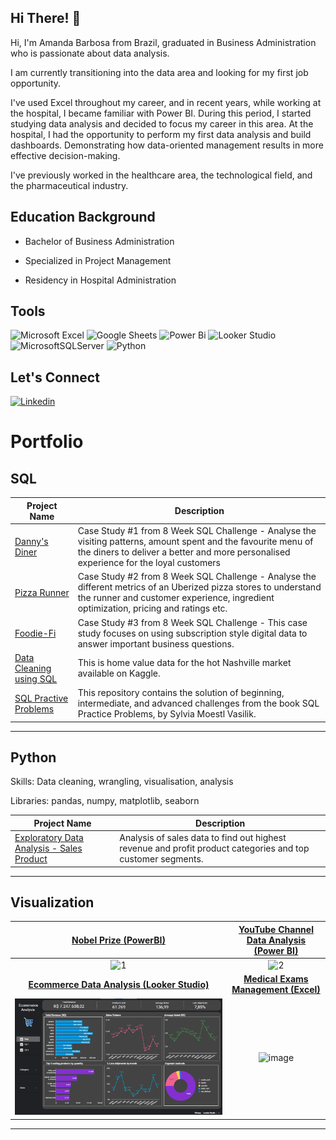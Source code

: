## Hi There! 👋

Hi, I'm Amanda Barbosa from Brazil, graduated in Business Administration who is passionate about data analysis.

I am currently transitioning into the data area and looking for my first job opportunity.

I've used Excel throughout my career, and in recent years, while working at the hospital, I became familiar with Power BI.
During this period, I started studying data analysis and decided to focus my career in this area.
At the hospital, I had the opportunity to perform my first data analysis and build dashboards. Demonstrating how data-oriented management results in more effective decision-making.

I've previously worked in the healthcare area, the technological field, and the pharmaceutical industry.

## Education Background

* Bachelor of Business Administration

* Specialized in Project Management

* Residency in Hospital Administration

## Tools

![Microsoft Excel](https://img.shields.io/badge/Microsoft_Excel-217346?style=for-the-badge&logo=microsoft-excel&logoColor=white)
![Google Sheets](https://img.shields.io/badge/Google%20Sheets-34A853?style=for-the-badge&logo=google-sheets&logoColor=white)
![Power Bi](https://img.shields.io/badge/power_bi-F2C811?style=for-the-badge&logo=powerbi&logoColor=black)
![Looker Studio](https://img.shields.io/badge/Looker_Studio-4387f4?style=for-the-badge&logo=looker-studio&logoColor=white)
![MicrosoftSQLServer](https://img.shields.io/badge/Microsoft_SQL_Server-CC2927?style=for-the-badge&logo=microsoft-sql-server&logoColor=white)
![Python](https://img.shields.io/badge/python-3670A0?style=for-the-badge&logo=python&logoColor=ffdd54)

## Let's Connect

<a href="https://www.linkedin.com/in/amanda-do-nascimento-barbosa/"><img src="https://img.shields.io/badge/linkedin-%230077B5.svg?&style=for-the-badge&logo=linkedin&logoColor=white" alt="Linkedin"/></a>&nbsp;

# Portfolio

## SQL

| Project Name | Description |
|-----|----------|
|[Danny's Diner](https://github.com/amanda-nascimentobarbosa/8_week_sql_challenge/tree/a2296a7e3ccdf82c96a1c4575151ae284dd50ffa/Danny's_Diner) |Case Study #1 from 8 Week SQL Challenge - Analyse the visiting patterns, amount spent and the favourite menu of the diners to deliver a better and more personalised experience for the loyal customers |
|[Pizza Runner](https://github.com/amanda-nascimentobarbosa/8_week_sql_challenge/tree/a2296a7e3ccdf82c96a1c4575151ae284dd50ffa/Pizza_Runner) |Case Study #2 from 8 Week SQL Challenge - Analyse the different metrics of an Uberized pizza stores to understand the runner and customer experience, ingredient optimization, pricing and ratings etc.  |
|[Foodie-Fi](https://github.com/amanda-nascimentobarbosa/8_week_sql_challenge/tree/main/Foodie-Fi) |Case Study #3 from 8 Week SQL Challenge - This case study focuses on using subscription style digital data to answer important business questions.  |
|[Data Cleaning using SQL](https://github.com/amanda-nascimentobarbosa/cleaning_data_sql) |This is home value data for the hot Nashville market available on Kaggle.|
|[SQL Practive Problems](https://github.com/amanda-nascimentobarbosa/sql_practice_problems/blob/4504e959c255a17733e8692c4e1d734a632c61fc/README.md) | This repository contains the solution of beginning, intermediate, and advanced challenges from the book SQL Practice Problems, by Sylvia Moestl Vasilik. |

***

## Python

Skills: Data cleaning, wrangling, visualisation, analysis

Libraries: pandas, numpy, matplotlib, seaborn

| Project Name | Description |
|---|---|
|[Exploratory Data Analysis - Sales Product](https://github.com/amanda-nascimentobarbosa/eda_sales_analysis) |   Analysis of sales data to find out highest revenue and profit product categories and top customer segments. | _pandas, matplotlib_ |   

***

## Visualization

[**Nobel Prize (PowerBI)**](https://github.com/amanda-nascimentobarbosa/power_bi_data_challenges/tree/main/Nobel%20Prize)| [**YouTube Channel Data Analysis (Power BI)**](https://github.com/amanda-nascimentobarbosa/power_bi_data_challenges/tree/main/YouTube%20Analysis)|
|:-------------------------:|:-------------------------:|
![1](https://github.com/amanda-nascimentobarbosa/power_bi_data_challenges/blob/main/Nobel%20Prize/dashboard_screenshot.jpg) | ![2](https://github.com/amanda-nascimentobarbosa/power_bi_data_challenges/blob/main/YouTube%20Analysis/dashboard_screenshot_1.PNG)| ![3](https://github.com/amanda-nascimentobarbosa/ecommerce_data_analysis/blob/2c63d583441b2cd38a50593c1ffb9f3cc31bd34f/dashboard.png)|
[**Ecommerce Data Analysis (Looker Studio)** ](https://github.com/amanda-nascimentobarbosa/ecommerce_data_analysis)| [**Medical Exams Management (Excel)** ](https://github.com/amanda-nascimentobarbosa/medical_exams_management) |
![3](https://github.com/amanda-nascimentobarbosa/ecommerce_data_analysis/blob/2c63d583441b2cd38a50593c1ffb9f3cc31bd34f/dashboard.png)|![image](https://user-images.githubusercontent.com/100388639/228375790-0bcc5383-11c0-4e2a-ab05-a7a3989afc93.png)


***



